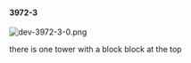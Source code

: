 #### 3972-3
![dev-3972-3-0.png](https://github.com/lil-lab/nlvr/raw/master/nlvr/dev/images/3/dev-3972-3-0.png "dev-3972-3-0.png")

there is one tower with a block block at the top